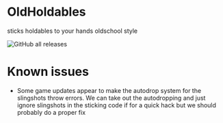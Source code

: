 # OldHoldables
 sticks holdables to your hands oldschool style

![GitHub all releases](https://img.shields.io/github/downloads/lunakittyyy/OldHoldables/total?style=plastic)

# Known issues
- Some game updates appear to make the autodrop system for the slingshots throw errors. We can take out the autodropping and just ignore slingshots in the sticking code if for a quick hack but we should probably do a proper fix
